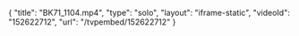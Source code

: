 {
    "title": "BK71_1104.mp4",
    "type": "solo",
    "layout": "iframe-static",
    "videoId": "152622712",
    "url": "\/tvpembed\/152622712"
}